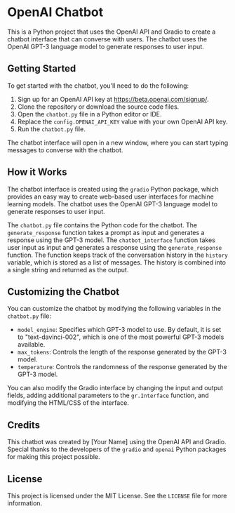 # OpenAI Chatbot

This is a Python project that uses the OpenAI API and Gradio to create a chatbot interface that can converse with users. The chatbot uses the OpenAI GPT-3 language model to generate responses to user input.

## Getting Started

To get started with the chatbot, you'll need to do the following:

1. Sign up for an OpenAI API key at https://beta.openai.com/signup/.
2. Clone the repository or download the source code files.
3. Open the `chatbot.py` file in a Python editor or IDE.
4. Replace the `config.OPENAI_API_KEY` value with your own OpenAI API key.
5. Run the `chatbot.py` file.

The chatbot interface will open in a new window, where you can start typing messages to converse with the chatbot.

## How it Works

The chatbot interface is created using the `gradio` Python package, which provides an easy way to create web-based user interfaces for machine learning models. The chatbot uses the OpenAI GPT-3 language model to generate responses to user input.

The `chatbot.py` file contains the Python code for the chatbot. The `generate_response` function takes a prompt as input and generates a response using the GPT-3 model. The `chatbot_interface` function takes user input as input and generates a response using the `generate_response` function. The function keeps track of the conversation history in the `history` variable, which is stored as a list of messages. The history is combined into a single string and returned as the output.

## Customizing the Chatbot

You can customize the chatbot by modifying the following variables in the `chatbot.py` file:

- `model_engine`: Specifies which GPT-3 model to use. By default, it is set to "text-davinci-002", which is one of the most powerful GPT-3 models available.
- `max_tokens`: Controls the length of the response generated by the GPT-3 model.
- `temperature`: Controls the randomness of the response generated by the GPT-3 model.

You can also modify the Gradio interface by changing the input and output fields, adding additional parameters to the `gr.Interface` function, and modifying the HTML/CSS of the interface.

## Credits

This chatbot was created by [Your Name] using the OpenAI API and Gradio. Special thanks to the developers of the `gradio` and `openai` Python packages for making this project possible.

## License

This project is licensed under the MIT License. See the `LICENSE` file for more information.

